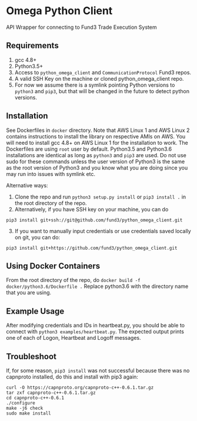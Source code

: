 # Omega Python Client
API Wrapper for connecting to Fund3 Trade Execution System

## Requirements
1. gcc 4.8+
2. Python3.5+
3. Access to `python_omega_client` and `CommunicationProtocol` Fund3 repos.
4. A valid SSH Key on the machine or cloned python_omega_client repo.
5. For now we assume there is a symlink pointing Python versions to `python3`
and `pip3`, but that will be changed in the future to detect python versions.


## Installation

See Dockerfiles in `docker` directory.  Note that AWS Linux 1 and AWS Linux 2
contains instructions to install the library on respective AMIs on AWS.  You
will need to install gcc 4.8+ on AWS Linux 1 for the installation to work. The 
Dockerfiles are using `root` user by default.
Python3.5 and Python3.6 installations are identical as long as `python3` and
`pip3` are used.  Do not use sudo for these commands unless the user version 
of Python3 is the same as the root version of Python3 and you know what you 
are doing since you may run into issues with symlink etc.

Alternative ways:
1. Clone the repo and run `python3 setup.py install` or `pip3 install .` in the
root directory of the repo.
2. Alternatively, if you have SSH key on your machine, you can do
```
pip3 install git+ssh://git@github.com/fund3/python_omega_client.git
```
3. If you want to manually input credentials or use credentials saved locally on git,
you can do:
```
pip3 install git+https://github.com/fund3/python_omega_client.git
```

## Using Docker Containers

From the root directory of the repo, do
`docker build -f docker/python3.6/Dockerfile .`
Replace python3.6 with the directory name that you are using.

## Example Usage
After modifying credentials and IDs in heartbeat.py, you should be able to
connect with `python3 examples/heartbeat.py`.
The expected output prints one of each of Logon, Heartbeat and Logoff messages.

## Troubleshoot
If, for some reason, `pip3 install` was not successful because there was no
capnproto installed, do this and install with pip3 again:
```
curl -O https://capnproto.org/capnproto-c++-0.6.1.tar.gz
tar zxf capnproto-c++-0.6.1.tar.gz
cd capnproto-c++-0.6.1
./configure
make -j6 check
sudo make install
```
